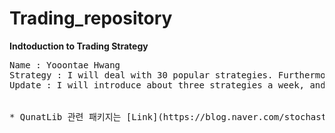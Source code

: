 # Trading_repository

**Indtoduction to Trading Strategy**

<pre>
Name : Yooontae Hwang
Strategy : I will deal with 30 popular strategies. Furthermore,  will update its ways of pursuing Alpha by mixing several strategies.
Update : I will introduce about three strategies a week, and deal with the various uses of the backtrader once a week.


* QunatLib 관련 패키지는 [Link](https://blog.naver.com/stochastic7)에서 올려주신 자료를 바탕으로 공부하는 자료입니다.
